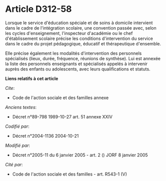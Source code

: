 # Article D312-58

Lorsque le service d'éducation spéciale et de soins à domicile intervient dans le cadre de l'intégration scolaire, une
convention passée avec, selon les cycles d'enseignement, l'inspecteur d'académie ou le chef d'établissement scolaire précise
les conditions d'intervention du service dans le cadre du projet pédagogique, éducatif et thérapeutique d'ensemble.

Elle précise également les modalités d'intervention des personnels spécialisés (lieux, durée, fréquence, réunions de
synthèse). Lui est annexée la liste des personnels enseignants et spécialisés appelés à intervenir auprès des enfants ou
adolescents, avec leurs qualifications et statuts.

**Liens relatifs à cet article**

_Cite_:

  - Code de l'action sociale et des familles annexe

_Anciens textes_:

  - Décret n°89-798 1989-10-27 art. 51 annexe XXIV

_Codifié par_:

  - Décret n°2004-1136 2004-10-21

_Modifié par_:

  - Décret n°2005-11 du 6 janvier 2005 - art. 2 () JORF 8 janvier 2005

_Cité par_:

  - Code de l'action sociale et des familles - art. R543-1 (V)
